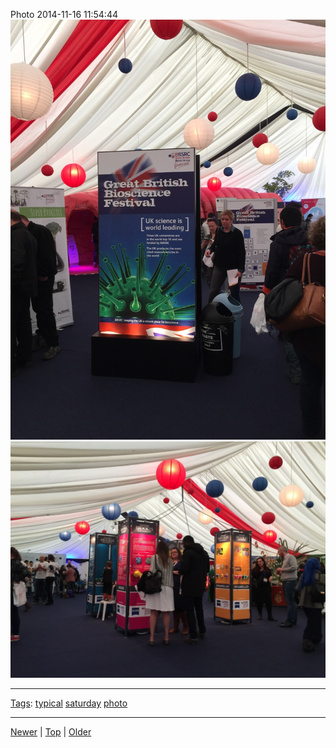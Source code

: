 <!--
title: Photo 2014-11-16 11
date: 2020-06-28T14:51:45.030Z
tags: typical, saturday, photo
-->





Photo 2014-11-16 11:54:44
![](102773698332-0.jpg)
![](102773698332-1.jpg)

<!--BOTTOM-POST-NAVIGATION-->
---

[Tags](tags.md): [typical](tag-typical.md) [saturday](tag-saturday.md) [photo](tag-photo.md)

---

[Newer](102355461387.md) | [Top](index.md) | [Older](102786671272.md)